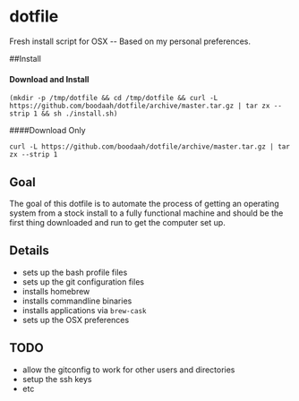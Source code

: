 # dotfile

Fresh install script for OSX -- Based on my personal preferences.

##Install

#### Download and Install
```
(mkdir -p /tmp/dotfile && cd /tmp/dotfile && curl -L https://github.com/boodaah/dotfile/archive/master.tar.gz | tar zx --strip 1 && sh ./install.sh)
```

####Download Only
```
curl -L https://github.com/boodaah/dotfile/archive/master.tar.gz | tar zx --strip 1
```

## Goal

The goal of this dotfile is to automate the process of getting an operating system from a stock install to a fully functional machine and should be the first thing downloaded and run to get the computer set up.

## Details

- sets up the bash profile files
- sets up the git configuration files
- installs homebrew
- installs commandline binaries
- installs applications via `brew-cask`
- sets up the OSX preferences

## TODO
- allow the gitconfig to work for other users and directories
- setup the ssh keys
- etc
